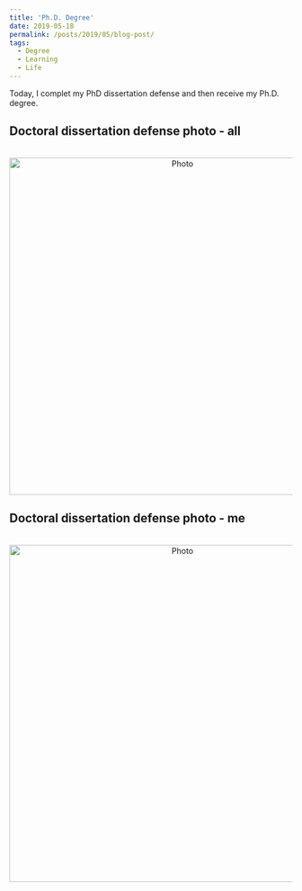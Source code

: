 ```yaml
---
title: 'Ph.D. Degree'
date: 2019-05-18
permalink: /posts/2019/05/blog-post/
tags:
  - Degree
  - Learning
  - Life
---
```


Today, I complet my PhD dissertation defense and then receive my Ph.D. degree.

## Doctoral dissertation defense photo - all

<p align="center">
  <img src="https://yongjiguan.github.io/images/2019-1.jpg" alt="Photo" style="width:600;"/> 
</p>

## Doctoral dissertation defense photo - me

<p align="center">
  <img src="https://yongjiguan.github.io/images/2019-2.jpg" alt="Photo" style="width:600;"/> 
</p>